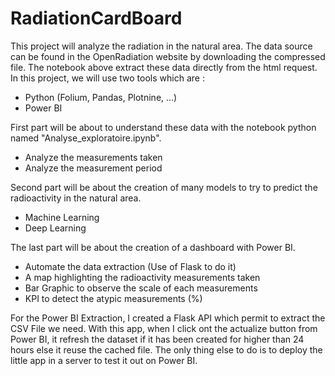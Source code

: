 # RadiationCardBoard

This project will analyze the radiation in the natural area.
The data source can be found in the OpenRadiation website by downloading the compressed file.
The notebook above extract these data directly from the html request.
In this project, we will use two tools which are :
- Python (Folium, Pandas, Plotnine, ...)
- Power BI

First part will be about to understand these data with the notebook python named "Analyse_exploratoire.ipynb".
- Analyze the measurements taken
- Analyze the measurement period

Second part will be about the creation of many models to try to predict the radioactivity in the natural area.
- Machine Learning 
- Deep Learning

The last part will be about the creation of a dashboard with Power BI.
- Automate the data extraction (Use of Flask to do it)
- A map highlighting the radioactivity measurements taken
- Bar Graphic to observe the scale of each measurements
- KPI to detect the atypic measurements (%)

For the Power BI Extraction, I created a Flask API which permit to extract the CSV File we need.
With this app, when I click ont the actualize button from Power BI, it refresh the dataset if it has been created for higher than 24 hours else it reuse the cached file.
The only thing else to do is to deploy the little app in a server to test it out on Power BI.